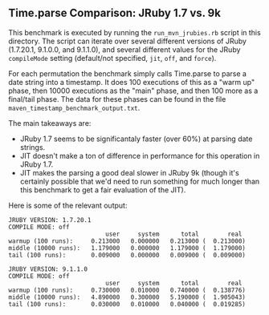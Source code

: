 ## Time.parse Comparison: JRuby 1.7 vs. 9k

This benchmark is executed by running the `run_mvn_jrubies.rb`
script in this directory.  The script can iterate over several
different versions of JRuby (1.7.20.1, 9.1.0.0, and 9.1.1.0),
and several different values for the JRuby `compileMode` setting
(default/not specified, `jit`, `off`, and `force`).

For each permutation the benchmark simply calls Time.parse
to parse a date string into a timestamp.  It does 100 executions
of this as a "warm up" phase, then 10000 executions as the "main"
phase, and then 100 more as a final/tail phase.  The data for
these phases can be found in the file
`maven_timestamp_benchmark_output.txt`.

The main takeaways are:
* JRuby 1.7 seems to be significantaly faster (over 60%) at
  parsing date strings.
* JIT doesn't make a ton of difference in performance for this
  operation in JRuby 1.7.
* JIT makes the parsing a good deal slower in JRuby 9k (though it's
  certainly possible that we'd need to run something for much longer
  than this benchmark to get a fair evaluation of the JIT).

Here is some of the relevant output:

```
JRUBY VERSION: 1.7.20.1
COMPILE MODE: off
                           user     system      total        real
warmup (100 runs):     0.213000   0.000000   0.213000 (  0.213000)
middle (10000 runs):   1.179000   0.000000   1.179000 (  1.179000)
tail (100 runs):       0.009000   0.000000   0.009000 (  0.009000)

JRUBY VERSION: 9.1.1.0
COMPILE MODE: off
                           user     system      total        real
warmup (100 runs):     0.730000   0.010000   0.740000 (  0.138776)
middle (10000 runs):   4.890000   0.300000   5.190000 (  1.905043)
tail (100 runs):       0.030000   0.010000   0.040000 (  0.019285)
```
